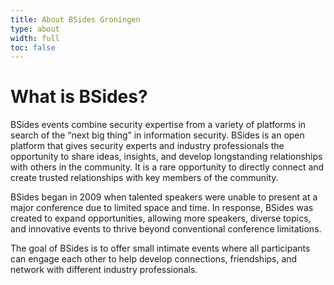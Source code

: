```yaml
---
title: About BSides Groningen
type: about
width: full
toc: false
---
```


# What is BSides?

BSides events combine security expertise from a variety of platforms in search of the “next big thing” in information security.  BSides is an open platform that gives security experts and industry professionals the opportunity to share ideas, insights, and develop longstanding relationships with others in the community.  It is a rare opportunity to directly connect and create trusted relationships with key members of the community.

BSides began in 2009 when talented speakers were unable to present at a major conference due to limited space and time. In response, BSides was created to expand opportunities, allowing more speakers, diverse topics, and innovative events to thrive beyond conventional conference limitations.

The goal of BSides is to offer small intimate events where all participants can engage each other to help develop connections, friendships, and network with different industry professionals.
